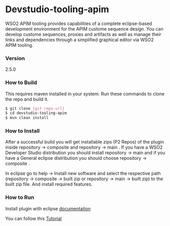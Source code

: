 # Devstudio-tooling-apim

WSO2 APIM tooling provides capabilities of a complete eclipse-based development environment for the APIM custome sequence design. You can develop custome sequences, proxies and artifacts as well as manage their links and dependencies through a simplified graphical editor via WSO2 APIM tooling.

### Version
2.5.0

### How to Build
This requires maven installed in your system. Run these commands to clone the repo and build it.
```sh
$ git clone [git-repo-url]
$ cd devstudio-tooling-apim
$ mvn clean install
```
### How to Install

After a successful build you will get installable zips (P2 Repos) of the plugin inside repository -> composite and repository -> main . If you have a WSO2 Developer Studio distribution you should install repository -> main and if you have a General eclipse distribution you should choose repository -> composite . 

In eclipse go to help -> Install new software and select the respective path (repository -> composite -> built zip or repository -> main -> built zip)  to the built zip file. And install required features.

### How to Run

Install plugin with eclipse  [documentation](https://docs.wso2.com/display/AM200/Installing+the+API+Manager+Tooling+Plug-In)

You can  follow this [Tutorial](https://docs.wso2.com/display/AM200/Change+the+Default+Mediation+Flow+of+API+Requests)




